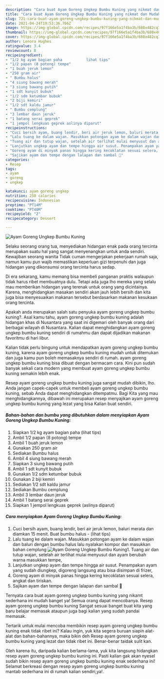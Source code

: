 ```yaml
---
description: "Cara buat Ayam Goreng Ungkep Bumbu Kuning yang nikmat dan Mudah Dibuat"
title: "Cara buat Ayam Goreng Ungkep Bumbu Kuning yang nikmat dan Mudah Dibuat"
slug: 721-cara-buat-ayam-goreng-ungkep-bumbu-kuning-yang-nikmat-dan-mudah-dibuat
date: 2021-04-24T19:53:36.766Z
image: https://img-global.cpcdn.com/recipes/97f166e5a1f4ba3b/680x482cq70/ayam-goreng-ungkep-bumbu-kuning-foto-resep-utama.jpg
thumbnail: https://img-global.cpcdn.com/recipes/97f166e5a1f4ba3b/680x482cq70/ayam-goreng-ungkep-bumbu-kuning-foto-resep-utama.jpg
cover: https://img-global.cpcdn.com/recipes/97f166e5a1f4ba3b/680x482cq70/ayam-goreng-ungkep-bumbu-kuning-foto-resep-utama.jpg
author: Lenora Hughes
ratingvalue: 3.4
reviewcount: 8
recipeingredient:
- "1/2 kg ayam bagian paha           lihat tips"
- "1/2 papan (8 potong) tempe"
- "1 buah jeruk lemon"
- "250 gram air"
- " Bumbu halus"
- "4 siung bawang merah"
- "3 siung bawang putih"
- "1 sdt kunyit bubuk"
- "1/2 sdm ketumbar bubuk"
- "2 biji kemiri"
- "1/2 sdt kaldu jamur"
- " Bumbu cemplung"
- "3 lembar daun jeruk"
- "1 batang serai geprek"
- "1 jempol lengkuas geprek aslinya diparut"
recipeinstructions:
- "Cuci bersih ayam, buang lendir, beri air jeruk lemon, baluri merata dan diamkan 15 menit. Buat bumbu halus           (lihat tips)"
- "Lalu tuang ke dalam wajan. Masukkan potongan ayam ke dalam wajan dan baluri dengan bumbu halus lalu nyalakan kompor dan masukkan bahan cemplung"
- "Tuang air dan tutup wajan, setelah air terlihat mulai menyusut dan ayam berubah warna masukkan tempe,"
- "Lanjutkan ungkep ayam dan tempe hingga air susut. Penampakan ayam yang sudah diungkep, digoreng langsung atau bisa disimpan di frizer,"
- "Goreng ayam di minyak panas hingga kering kecoklatan sesuai selera, angkat dan tiriskan."
- "Sajikan ayam dan tempe dengan lalapan dan sambal 🤗"
categories:
- Resep
tags:
- ayam
- goreng
- ungkep

katakunci: ayam goreng ungkep 
nutrition: 250 calories
recipecuisine: Indonesian
preptime: "PT14M"
cooktime: "PT40M"
recipeyield: "2"
recipecategory: Dessert

---
```



![Ayam Goreng Ungkep Bumbu Kuning](https://img-global.cpcdn.com/recipes/97f166e5a1f4ba3b/680x482cq70/ayam-goreng-ungkep-bumbu-kuning-foto-resep-utama.jpg)

Selaku seorang orang tua, menyediakan hidangan enak pada orang tercinta merupakan suatu hal yang sangat menyenangkan untuk anda sendiri. Kewajiban seorang  wanita Tidak cuman mengerjakan pekerjaan rumah saja, namun kamu pun wajib memastikan keperluan gizi terpenuhi dan juga hidangan yang dikonsumsi orang tercinta harus sedap.

Di era  sekarang, kamu memang bisa membeli panganan praktis walaupun tidak harus ribet membuatnya dulu. Tetapi ada juga lho mereka yang selalu mau memberikan hidangan yang terenak untuk orang yang dicintainya. Karena, menghidangkan masakan sendiri akan jauh lebih bersih dan kita juga bisa menyesuaikan makanan tersebut berdasarkan makanan kesukaan orang tercinta. 



Apakah anda merupakan salah satu penyuka ayam goreng ungkep bumbu kuning?. Asal kamu tahu, ayam goreng ungkep bumbu kuning adalah hidangan khas di Nusantara yang saat ini digemari oleh banyak orang dari berbagai wilayah di Nusantara. Kalian dapat menghidangkan ayam goreng ungkep bumbu kuning sendiri di rumahmu dan dapat dijadikan makanan favoritmu di hari libur.

Kalian tidak perlu bingung untuk mendapatkan ayam goreng ungkep bumbu kuning, karena ayam goreng ungkep bumbu kuning mudah untuk ditemukan dan juga kamu pun boleh memasaknya sendiri di rumah. ayam goreng ungkep bumbu kuning bisa dibuat dengan bermacam cara. Kini pun sudah banyak sekali cara modern yang membuat ayam goreng ungkep bumbu kuning semakin lebih enak.

Resep ayam goreng ungkep bumbu kuning juga sangat mudah dibikin, lho. Anda jangan capek-capek untuk membeli ayam goreng ungkep bumbu kuning, sebab Anda dapat menghidangkan ditempatmu. Bagi Kita yang mau menghidangkannya, dibawah ini merupakan resep menyajikan ayam goreng ungkep bumbu kuning yang lezat yang bisa Kalian buat sendiri.

<!--inarticleads1-->

##### Bahan-bahan dan bumbu yang dibutuhkan dalam menyiapkan Ayam Goreng Ungkep Bumbu Kuning:

1. Siapkan 1/2 kg ayam bagian paha           (lihat tips)
1. Ambil 1/2 papan (8 potong) tempe
1. Ambil 1 buah jeruk lemon
1. Gunakan 250 gram air
1. Sediakan  Bumbu halus
1. Ambil 4 siung bawang merah
1. Siapkan 3 siung bawang putih
1. Ambil 1 sdt kunyit bubuk
1. Gunakan 1/2 sdm ketumbar bubuk
1. Gunakan 2 biji kemiri
1. Sediakan 1/2 sdt kaldu jamur
1. Sediakan  Bumbu cemplung
1. Ambil 3 lembar daun jeruk
1. Ambil 1 batang serai geprek
1. Siapkan 1 jempol lengkuas geprek (aslinya diparut)




<!--inarticleads2-->

##### Cara menyiapkan Ayam Goreng Ungkep Bumbu Kuning:

1. Cuci bersih ayam, buang lendir, beri air jeruk lemon, baluri merata dan diamkan 15 menit. Buat bumbu halus -           (lihat tips)
1. Lalu tuang ke dalam wajan. Masukkan potongan ayam ke dalam wajan dan baluri dengan bumbu halus lalu nyalakan kompor dan masukkan bahan cemplung
<img src="//assets-global.cpcdn.com/assets/icons/button_play-2c75c40dde080a61004c1f40b05d8f140eaff45d7e9e6481dc71c63d2e7c4909.png" alt="Ayam Goreng Ungkep Bumbu Kuning">1. Tuang air dan tutup wajan, setelah air terlihat mulai menyusut dan ayam berubah warna masukkan tempe,
1. Lanjutkan ungkep ayam dan tempe hingga air susut. Penampakan ayam yang sudah diungkep, digoreng langsung atau bisa disimpan di frizer,
1. Goreng ayam di minyak panas hingga kering kecoklatan sesuai selera, angkat dan tiriskan.
1. Sajikan ayam dan tempe dengan lalapan dan sambal 🤗




Ternyata cara buat ayam goreng ungkep bumbu kuning yang nikamt sederhana ini mudah banget ya! Semua orang dapat mencobanya. Resep ayam goreng ungkep bumbu kuning Sangat sesuai banget buat kita yang baru belajar memasak ataupun juga bagi kalian yang sudah pandai memasak.

Tertarik untuk mulai mencoba membikin resep ayam goreng ungkep bumbu kuning enak tidak ribet ini? Kalau ingin, yuk kita segera buruan siapin alat-alat dan bahan-bahannya, maka bikin deh Resep ayam goreng ungkep bumbu kuning yang lezat dan tidak ribet ini. Benar-benar taidak sulit kan. 

Oleh karena itu, daripada kalian berlama-lama, yuk kita langsung hidangkan resep ayam goreng ungkep bumbu kuning ini. Pasti kalian gak akan nyesel sudah bikin resep ayam goreng ungkep bumbu kuning enak sederhana ini! Selamat berkreasi dengan resep ayam goreng ungkep bumbu kuning mantab sederhana ini di rumah kalian sendiri,ya!.

